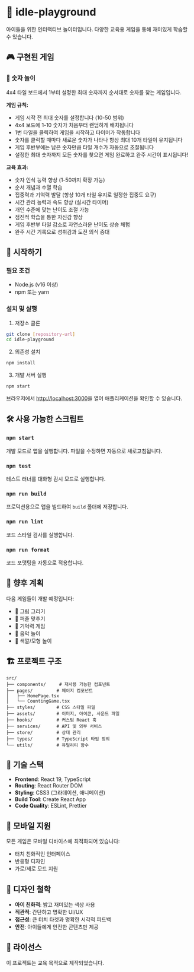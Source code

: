 # 🎨 idle-playground

아이들을 위한 인터랙티브 놀이터입니다. 다양한 교육용 게임을 통해 재미있게 학습할 수 있습니다.

## 🎮 구현된 게임

### 🔢 숫자 놀이

4x4 타일 보드에서 1부터 설정한 최대 숫자까지 순서대로 숫자를 찾는 게임입니다.

**게임 규칙:**

- 게임 시작 전 최대 숫자를 설정합니다 (10-50 범위)
- 4x4 보드에 1-10 숫자가 처음부터 랜덤하게 배치됩니다
- 1번 타일을 클릭하여 게임을 시작하고 타이머가 작동합니다
- 숫자를 클릭할 때마다 새로운 숫자가 나타나 항상 최대 10개 타일이 유지됩니다
- 게임 후반부에는 남은 숫자만큼 타일 개수가 자동으로 조절됩니다
- 설정한 최대 숫자까지 모든 숫자를 찾으면 게임 완료하고 완주 시간이 표시됩니다!

**교육 효과:**

- 숫자 인식 능력 향상 (1-50까지 확장 가능)
- 순서 개념과 수열 학습
- 집중력과 기억력 발달 (항상 10개 타일 유지로 일정한 집중도 요구)
- 시간 관리 능력과 속도 향상 (실시간 타이머)
- 개인 수준에 맞는 난이도 조절 가능
- 점진적 학습을 통한 자신감 향상
- 게임 후반부 타일 감소로 자연스러운 난이도 상승 체험
- 완주 시간 기록으로 성취감과 도전 의식 증대

## 🚀 시작하기

### 필요 조건

- Node.js (v16 이상)
- npm 또는 yarn

### 설치 및 실행

1. 저장소 클론

```bash
git clone [repository-url]
cd idle-playground
```

2. 의존성 설치

```bash
npm install
```

3. 개발 서버 실행

```bash
npm start
```

브라우저에서 [http://localhost:3000](http://localhost:3000)을 열어 애플리케이션을 확인할 수 있습니다.

## 🛠️ 사용 가능한 스크립트

### `npm start`

개발 모드로 앱을 실행합니다. 파일을 수정하면 자동으로 새로고침됩니다.

### `npm test`

테스트 러너를 대화형 감시 모드로 실행합니다.

### `npm run build`

프로덕션용으로 앱을 빌드하여 `build` 폴더에 저장합니다.

### `npm run lint`

코드 스타일 검사를 실행합니다.

### `npm run format`

코드 포맷팅을 자동으로 적용합니다.

## 🎯 향후 계획

다음 게임들이 개발 예정입니다:

- 🎨 그림 그리기
- 🧩 퍼즐 맞추기  
- 🧠 기억력 게임
- 🎵 음악 놀이
- 🌈 색깔/모형 놀이

## 🏗️ 프로젝트 구조

```
src/
├── components/     # 재사용 가능한 컴포넌트
├── pages/         # 페이지 컴포넌트
│   ├── HomePage.tsx
│   └── CountingGame.tsx
├── styles/        # CSS 스타일 파일
├── assets/        # 이미지, 아이콘, 사운드 파일
├── hooks/         # 커스텀 React 훅
├── services/      # API 및 외부 서비스
├── store/         # 상태 관리
├── types/         # TypeScript 타입 정의
└── utils/         # 유틸리티 함수
```

## 🔧 기술 스택

- **Frontend**: React 19, TypeScript
- **Routing**: React Router DOM
- **Styling**: CSS3 (그라데이션, 애니메이션)
- **Build Tool**: Create React App
- **Code Quality**: ESLint, Prettier

## 📱 모바일 지원

모든 게임은 모바일 디바이스에 최적화되어 있습니다:

- 터치 친화적인 인터페이스
- 반응형 디자인
- 가로/세로 모드 지원

## 🎨 디자인 철학

- **아이 친화적**: 밝고 재미있는 색상 사용
- **직관적**: 간단하고 명확한 UI/UX
- **접근성**: 큰 터치 타겟과 명확한 시각적 피드백
- **안전**: 아이들에게 안전한 콘텐츠만 제공

## 📄 라이선스

이 프로젝트는 교육 목적으로 제작되었습니다.
